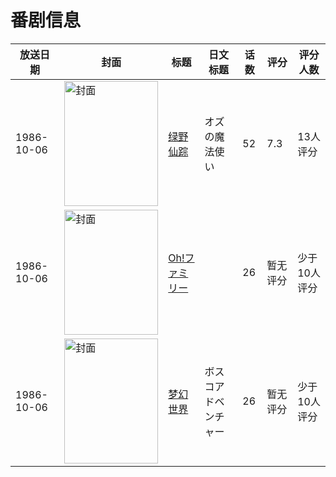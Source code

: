 # 番剧信息

|放送日期|封面|标题|日文标题|话数|评分|评分人数|
|---|---|---|---|---|---|---|
|1986-10-06|<img src="https://lain.bgm.tv/pic/cover/c/6e/6b/31698_W189e.jpg" alt="封面" style="width:150px;height:200px;object-fit:cover;">|[绿野仙踪](https://bangumi.tv/subject/31698)|オズの魔法使い|52|7.3|13人评分|
|1986-10-06|<img src="https://lain.bgm.tv/pic/cover/c/a3/e6/77246_6Ov9q.jpg" alt="封面" style="width:150px;height:200px;object-fit:cover;">|[Oh!ファミリー](https://bangumi.tv/subject/77246)||26|暂无评分|少于10人评分|
|1986-10-06|<img src="https://lain.bgm.tv/pic/cover/c/e4/e7/77247_jAPxd.jpg" alt="封面" style="width:150px;height:200px;object-fit:cover;">|[梦幻世界](https://bangumi.tv/subject/77247)|ボスコアドベンチャー|26|暂无评分|少于10人评分|
